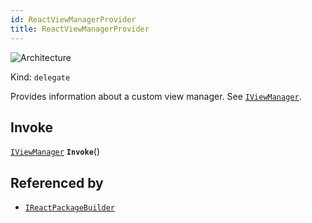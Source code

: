 ```yaml
---
id: ReactViewManagerProvider
title: ReactViewManagerProvider
---
```


![Architecture](https://img.shields.io/badge/architecture-old_only-yellow)

Kind: `delegate`

Provides information about a custom view manager. See [`IViewManager`](IViewManager).

## Invoke
[`IViewManager`](IViewManager) **`Invoke`**()

## Referenced by
- [`IReactPackageBuilder`](IReactPackageBuilder)
